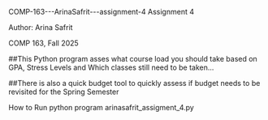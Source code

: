 COMP-163---ArinaSafrit---assignment-4
Assignment 4

Author: Arina Safrit

COMP 163, Fall 2025

##This Python program asses what course load you should take based on GPA, Stress Levels and Which classes still need to be taken...

##There is also a quick budget tool to quickly assess if budget needs to be revisited for the Spring Semester

How to Run
python program arinasafrit_assigment_4.py
